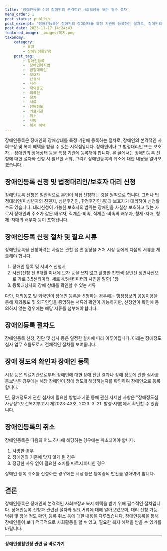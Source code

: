 ```yaml
---
title: '장애인등록 신청 장애인의 본격적인 사회보장을 위한 필수 절차'
menu_order: 1
post_status: publish
post_excerpt: '장애인등록은 장애인의 장애상태를 특정 기관에 등록하는 절차로, 장애인의 본격적인 사회보장 및 복지 혜택을 받을 수 있는 시작점입니다. 장애인이나 그 법정대리인 또는 보호자는 장애인의 장애상태 등을 특정 기관에 등록해야 합니다. 본 글에서는 장애인등록 신청에 대한 절차와 신청 시 필요한 서류, 그리고 장애인등록의 취소에 대한 내용을 알아보겠습니다.'
post_date: 2023-11-17 14:24:43
featured_image: _images/복지.png
taxonomy:
    category:
        - 복지
        - 장애인생활안정
    post_tag:
        - 장애인등록
        -  장애인복지법
        -  법정대리인
        -  보호자
        -  신청서
        -  사진
        -  재외동포
        -  외국인
        -  절차
        -  서류
        -  장애정도
        -  의료기관
        -  취소
        -  사망
        -  복지 혜택
---
```



장애인등록은 장애인의 장애상태를 특정 기관에 등록하는 절차로, 장애인의 본격적인 사회보장 및 복지 혜택을 받을 수 있는 시작점입니다. 장애인이나 그 법정대리인 또는 보호자는 장애인의 장애상태 등을 특정 기관에 등록해야 합니다. 본 글에서는 장애인등록 신청에 대한 절차와 신청 시 필요한 서류, 그리고 장애인등록의 취소에 대한 내용을 알아보겠습니다.

## 장애인등록 신청 및 법정대리인/보호자 대리 신청

장애인등록 신청은 일반적으로 본인이 직접 신청하는 것을 원칙으로 합니다. 그러나 법정대리인(미성년자의 친권자, 성년후견인, 한정후견인 등)과 보호자가 대리하여 신청할 수도 있습니다. 대리신청이 가능한 보호자의 범위는 장애인을 사실상 보호하고 있는 자로서 장애인과 주소가 같은 배우자, 직계존･비속, 직계존･비속의 배우자, 형제･자매, 형제･자매의 배우자 등이 포함됩니다.

## 장애인등록 신청 절차 및 필요 서류

장애인등록을 신청하려는 사람은 관할 읍·면·동장을 거쳐 시장 등에게 다음의 서류를 제출해야 합니다.

1. 장애인 등록 및 서비스 신청서
2. 사진(신청 전 6개월 이내에 모자 등을 쓰지 않고 촬영한 천연색 상반신 정면사진으로 가로 3.5센티미터, 세로 4.5센티미터의 사진을 말함) 1장
3. 등록대상자의 장애 상태를 확인할 수 있는 서류

다만, 재외동포 및 외국인이 장애인 등록을 신청하는 경우에는 행정정보의 공동이용을 통해 재외동포 및 외국인임을 증명하는 서류의 확인이 가능하지만, 신청인이 확인에 동의하지 않는 경우에는 해당 서류를 첨부해야 합니다.

## 장애인등록 절차도

장애인등록 신청, 진단 및 심사 등은 일정한 절차에 따라 이루어집니다. 아래는 장애정도심사 업무 흐름도로서 전체적인 절차를 보여줍니다.


## 장애 정도의 확인과 장애인 등록

시장 등은 의료기관으로부터 장애인에 대한 장애 진단 결과나 장애 정도에 관한 심사를 통보받은 경우에는 해당 장애인이 장애 정도에 해당하는지를 확인하여 장애인으로 등록합니다.

단, 장애정도에 관한 심사에 필요한 방법과 기준 등에 관한 자세한 사항은 "장애정도심사규정"(보건복지부고시 제2023-43호, 2023. 3. 21. 발령·시행)에서 확인할 수 있습니다.

## 장애인등록의 취소

장애인등록은 다음의 어느 하나에 해당하는 경우에는 취소되어야 합니다.

1. 사망한 경우
2. 장애인의 기준에 맞지 않게 된 경우
3. 정당한 사유 없이 필요한 조치를 따르지 아니한 경우

장애인 등록 취소를 신청하는 경우에는 시장 등은 등록증의 반환을 명하여야 합니다.

## 결론

장애인등록은 장애인의 본격적인 사회보장과 복지 혜택을 받기 위해 필수적인 절차입니다. 장애인등록 신청과 관련된 절차와 필요 서류에 대해 알아보았으며, 대리 신청 가능 범위 및 장애 정도 확인, 등록 취소 등에 대한 내용을 다루었습니다. 장애인등록을 통해 장애인들이 보다 적극적으로 사회활동을 할 수 있고, 필요한 복지 혜택을 받을 수 있기를 바랍니다.
<!-- wp:separator -->
<hr class="wp-block-separator has-alpha-channel-opacity"/>
<!-- /wp:separator -->

<!-- wp:group {"backgroundColor":"base","layout":{"type":"constrained"}} -->
<div class="wp-block-group has-base-background-color has-background"><!-- wp:paragraph {"align":"center","fontSize":"medium"} -->
<p class="has-text-align-center has-large-font-size"><strong>장애인생활안정 관련 글 바로가기</strong></p>
<!-- /wp:paragraph -->


<!-- wp:latest-posts
{"categories":[{"id":22556,"count":19,"description":"","link":"https://uknowlaw.com/category/%ec%9e%a5%ec%95%a0%ec%9d%b8%ec%83%9d%ed%99%9c%ec%95%88%ec%a0%95/","name":"장애인생활안정","slug":"장애인생활안정","taxonomy":"category","parent":0,"meta":[],"_links":{"self":[{"href":"https://uknowlaw.com/wp-json/wp/v2/categories/22556"}],"collection":[{"href":"https://uknowlaw.com/wp-json/wp/v2/categories"}],"about":[{"href":"https://uknowlaw.com/wp-json/wp/v2/taxonomies/category"}],"wp:post_type":[{"href":"https://uknowlaw.com/wp-json/wp/v2/posts?categories=22556"}],"curies":[{"name":"wp","href":"https://api.w.org/{rel}","templated":true}]}}],"postsToShow":100,"excerptLength":28,"postLayout":"grid","columns":2,"featuredImageAlign":"left","featuredImageSizeSlug":"large","fontSize":"small"} /--></div>
<!-- /wp:group -->
